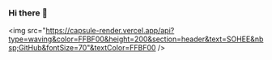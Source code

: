 ### Hi there 👋
<img src="https://capsule-render.vercel.app/api?type=waving&color=FFBF00&height=200&section=header&text=SOHEE&nbsp;GitHub&fontSize=70"&textColor=FFBF00 />
